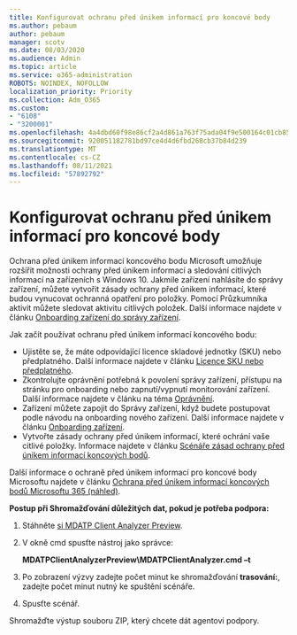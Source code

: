 ```yaml
---
title: Konfigurovat ochranu před únikem informací pro koncové body
ms.author: pebaum
author: pebaum
manager: scotv
ms.date: 08/03/2020
ms.audience: Admin
ms.topic: article
ms.service: o365-administration
ROBOTS: NOINDEX, NOFOLLOW
localization_priority: Priority
ms.collection: Adm_O365
ms.custom:
- "6108"
- "3200001"
ms.openlocfilehash: 4a4dbd60f98e86cf2a4d861a763f75ada04f9e500164c01cb858a1537148a62f
ms.sourcegitcommit: 920051182781bd97ce4d4d6fbd268cb37b84d239
ms.translationtype: MT
ms.contentlocale: cs-CZ
ms.lasthandoff: 08/11/2021
ms.locfileid: "57892792"
---
```

# <a name="configure-endpoint-dlp"></a>Konfigurovat ochranu před únikem informací pro koncové body

Ochrana před únikem informací koncového bodu Microsoft umožňuje rozšířit možnosti ochrany před únikem informací a sledování citlivých informací na zařízeních s Windows 10. Jakmile zařízení nahlásíte do správy zařízení, můžete vytvořit zásady ochrany před únikem informací, které budou vynucovat ochranná opatření pro položky. Pomocí Průzkumníka aktivit můžete sledovat aktivitu citlivých položek. Další informace najdete v článku [Onboarding zařízení do správy zařízení](https://docs.microsoft.com/microsoft-365/compliance/endpoint-dlp-getting-started#onboarding-devices-into-device-management).  

Jak začít používat ochranu před únikem informací koncového bodu:

- Ujistěte se, že máte odpovídající licence skladové jednotky (SKU) nebo předplatného. Další informace najdete v článku [Licence SKU nebo předplatného](https://docs.microsoft.com/microsoft-365/compliance/endpoint-dlp-getting-started#skusubscriptions-licensing).
- Zkontrolujte oprávnění potřebná k povolení správy zařízení, přístupu na stránku pro onboarding nebo zapnutí/vypnutí monitorování zařízení. Další informace najdete v článku na téma [Oprávnění](https://docs.microsoft.com/microsoft-365/compliance/endpoint-dlp-getting-started#permissions).
- Zařízení můžete zapojit do Správy zařízení, když budete postupovat podle návodu na onboarding nového zařízení. Další informace najdete v článku [Onboarding zařízení](https://docs.microsoft.com/microsoft-365/compliance/endpoint-dlp-getting-started#onboarding-devices). 
- Vytvořte zásady ochrany před únikem informací, které ochrání vaše citlivé položky. Informace najdete v článku [Scénáře zásad ochrany před únikem informací koncových bodů](https://docs.microsoft.com/microsoft-365/compliance/endpoint-dlp-using?view=o365-worldwide#endpoint-dlp-policy-scenarios).

Další informace o ochraně před únikem informací pro koncové body Microsoftu najdete v článku [Ochrana před únikem informací koncových bodů Microsoftu 365 (náhled)](https://docs.microsoft.com/microsoft-365/compliance/endpoint-dlp-learn-about).

**Postup při Shromažďování důležitých dat, pokud je potřeba podpora:**

1. Stáhněte [si MDATP Client Analyzer Preview](https://aka.ms/betamdatpanalyzer).
1. V okně cmd spusťte nástroj jako správce:

    **MDATPClientAnalyzerPreview\MDATPClientAnalyzer.cmd –t**

1. Po zobrazení výzvy zadejte počet minut ke shromažďování **trasování:**, zadejte počet minut nutný ke spuštění scénáře.
1. Spusťte scénář.

Shromažďte výstup souboru ZIP, který chcete dát agentovi podpory.
